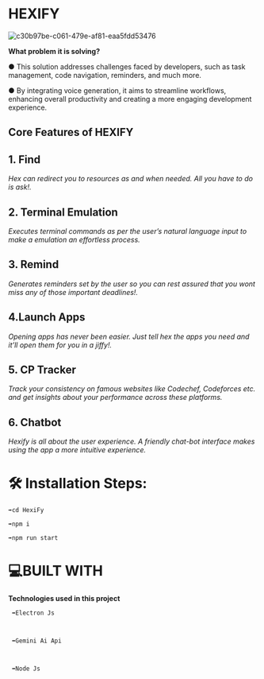   # **HEXIFY**
  
  
  ![c30b97be-c061-479e-af81-eaa5fdd53476](https://github.com/AnikethDeb2004/HexiFy/assets/137791848/53183a28-8661-4777-b5cb-df4918e7a588)


  **What problem it is solving?**


● This solution addresses challenges faced by
developers, such as task management, code
navigation, reminders, and much more.


● By integrating voice generation, it aims to
streamline workflows, enhancing overall
productivity and creating a more engaging
development experience.





## Core Features of HEXIFY

 ## **1. Find**

 _Hex can redirect you to resources as and when
needed. All you have to do is ask!._

 ## **2.  Terminal Emulation**

_Executes terminal commands as per the user’s
natural language input to make a emulation an
effortless process._



 ## **3. Remind**


_Generates reminders set by the user so you can
rest assured that you wont miss any of those
important deadlines!._


 ## **4.Launch Apps**


_Opening apps has never been easier. Just tell hex
the apps you need and it’ll open them for you in
a jiffy!._


 ## **5. CP Tracker**


_Track your consistency on famous websites like
Codechef, Codeforces etc. and get insights about
your performance across these platforms._


 ## **6. Chatbot**


_Hexify is all about the user experience. A
friendly chat-bot interface makes using the app a
more intuitive experience._



  # 🛠 Installation Steps:


    ➡️cd HexiFy

    ➡️npm i

    ➡️npm run start
  



   # 💻BUILT WITH


   **Technologies used in this project**


     ➡️Electron Js


   
     ➡️Gemini Ai Api


   
     ➡️Node Js
   

